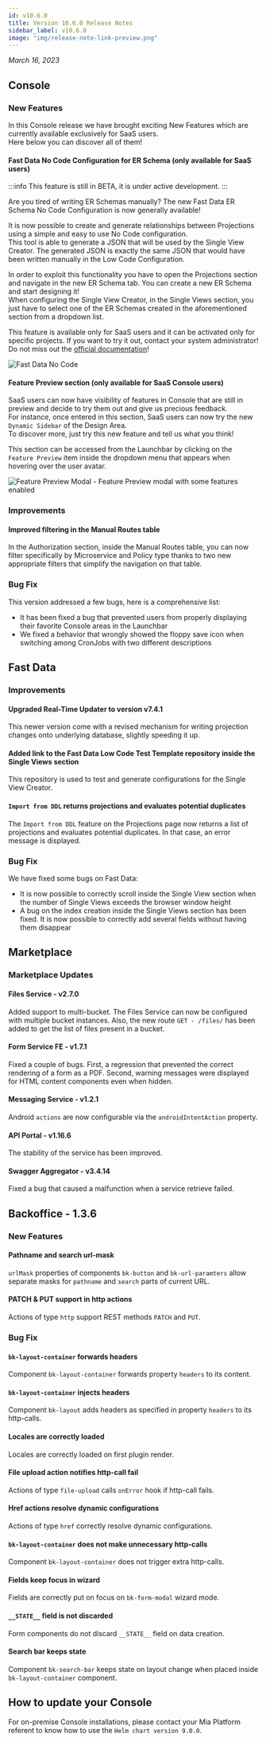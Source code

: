 ```yaml
---
id: v10.6.0
title: Version 10.6.0 Release Notes
sidebar_label: v10.6.0
image: "img/release-note-link-preview.png"
---
```


_March 16, 2023_

## Console

### New Features

In this Console release we have brought exciting New Features which are currently available exclusively for SaaS users.  
Here below you can discover all of them!

#### Fast Data No Code Configuration for ER Schema (only available for SaaS users)

:::info This feature is still in BETA, it is under active development. :::

Are you tired of writing ER Schemas manually? The new Fast Data ER Schema No Code Configuration is now generally available!

It is now possible to create and generate relationships between Projections using a simple and easy to use No Code configuration.  
This tool is able to generate a JSON that will be used by the Single View Creator. The generated JSON is exactly the same JSON that would have been written manually in the Low Code Configuration.

In order to exploit this functionality you have to open the Projections section and navigate in the new ER Schema tab. You can create a new ER Schema and start designing it!  
When configuring the Single View Creator, in the Single Views section, you just have to select one of the ER Schemas created in the aforementioned section from a dropdown list.

This feature is available only for SaaS users and it can be activated only for specific projects. If you want to try it out, contact your system administrator!
Do not miss out the [official documentation](/fast_data/configuration/config_maps/erSchema.md#use_the_no_code)!

![Fast Data No Code](./img/10.6/fast_data_no_code.png)

#### Feature Preview section (only available for SaaS Console users)

SaaS users can now have visibility of features in Console that are still in preview and decide to try them out and give us precious feedback.  
For instance, once entered in this section, SaaS users can now try the new `Dynamic Sidebar` of the Design Area.  
To discover more, just try this new feature and tell us what you think!

This section can be accessed from the Launchbar by clicking on the `Feature Preview` item inside the dropdown menu that appears when hovering over the user avatar.

![Feature Preview Modal - Feature Preview modal with some features enabled](./img/10.6/feature-preview.png)

### Improvements

#### Improved filtering in the Manual Routes table

In the Authorization section, inside the Manual Routes table, you can now filter specifically by Microservice and Policy type thanks to two new appropriate filters that simplify the navigation on that table.

### Bug Fix

This version addressed a few bugs, here is a comprehensive list:

* It has been fixed a bug that prevented users from properly displaying their favorite Console areas in the Launchbar
* We fixed a behavior that wrongly showed the floppy save icon when switching among CronJobs with two different descriptions

## Fast Data

### Improvements

#### Upgraded Real-Time Updater to version v7.4.1

This newer version come with a revised mechanism for writing projection changes onto underlying database, slightly speeding it up.

#### Added link to the Fast Data Low Code Test Template repository inside the Single Views section

This repository is used to test and generate configurations for the Single View Creator.

#### `Import from DDL` returns projections and evaluates potential duplicates

The `Import from DDL` feature on the Projections page now returns a list of projections and evaluates potential duplicates. In that case, an error message is displayed.

### Bug Fix

We have fixed some bugs on Fast Data:

* It is now possible to correctly scroll inside the Single View section when the number of Single Views exceeds the browser window height
* A bug on the index creation inside the Single Views section has been fixed. It is now possible to correctly add several fields without having them disappear

## Marketplace

### Marketplace Updates

#### Files Service - v2.7.0

Added support to multi-bucket. The Files Service can now be configured with multiple bucket instances.
Also, the new route `GET - /files/` has been added to get the list of files present in a bucket.

#### Form Service FE - v1.7.1

Fixed a couple of bugs. First, a regression that prevented the correct rendering of a form as a PDF.
Second, warning messages were displayed for HTML content components even when hidden.

#### Messaging Service - v1.2.1

Android `actions` are now configurable via the `androidIntentAction` property.

#### API Portal - v1.16.6

The stability of the service has been improved.

#### Swagger Aggregator - v3.4.14

Fixed a bug that caused a malfunction when a service retrieve failed.

## Backoffice - 1.3.6

### New Features

#### Pathname and search url-mask

`urlMask` properties of components `bk-button` and `bk-url-paramters` allow separate masks for `pathname` and `search` parts of current URL.

#### PATCH & PUT support in http actions

Actions of type `http` support REST methods `PATCH` and `PUT`.

### Bug Fix

#### `bk-layout-container` forwards headers

Component `bk-layout-container` forwards property `headers` to its content.

#### `bk-layout-container` injects headers

Component `bk-layout` adds headers as specified in property `headers` to its http-calls.

#### Locales are correctly loaded

Locales are correctly loaded on first plugin render.

#### File upload action notifies http-call fail

Actions of type `file-upload` calls `onError` hook if http-call fails.

#### Href actions resolve dynamic configurations

Actions of type `href` correctly resolve dynamic configurations.

#### `bk-layout-container` does not make unnecessary http-calls

Component `bk-layout-container` does not trigger extra http-calls.

#### Fields keep focus in wizard

Fields are correctly put on focus on `bk-form-modal` wizard mode.

#### `__STATE__` field is not discarded

Form components do not discard `__STATE__` field on data creation.

#### Search bar keeps state

Component `bk-search-bar` keeps state on layout change when placed inside `bk-layout-container` component.

## How to update your Console

For on-premise Console installations, please contact your Mia Platform referent to know how to use the `Helm chart version 9.0.0`.
